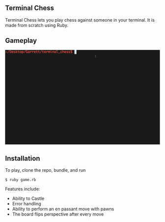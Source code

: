 ## Terminal Chess 

Terminal Chess lets you play chess against someone in your terminal. It is made from scratch using Ruby.

## Gameplay
![gameplay]

## Installation
To play, clone the repo, bundle, and run

```
$ ruby game.rb
```

Features include:
* Ability to Castle
* Error handling
* Ability to perform an en passant move with pawns
* The board flips perspective after every move

[gameplay]: ./terminalChess.gif
